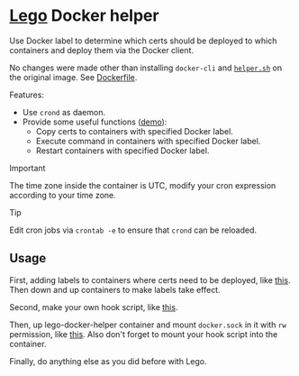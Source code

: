 # [Lego](https://github.com/go-acme/lego) Docker helper

Use Docker label to determine which certs should be deployed to which containers and deploy them via the Docker client.

No changes were made other than installing `docker-cli` and [`helper.sh`](https://github.com/rea1shane/lego-docker-helper/blob/main/helper.sh) on the original image. See [Dockerfile](https://github.com/rea1shane/lego-docker-helper/blob/main/Dockerfile).

Features:

- Use `crond` as daemon.
- Provide some useful functions ([demo](https://github.com/rea1shane/lego-docker-helper/tree/main/demo)):
  - Copy certs to containers with specified Docker label.
  - Execute command in containers with specified Docker label.
  - Restart containers with specified Docker label.

> [!IMPORTANT]
>
> The time zone inside the container is UTC, modify your cron expression according to your time zone.

> [!TIP]
>
> Edit cron jobs via `crontab -e` to ensure that `crond` can be reloaded.

## Usage

First, adding labels to containers where certs need to be deployed, like [this](https://github.com/rea1shane/lego-docker-helper/blob/main/demo/docker-compose.yaml#L11). Then down and up containers to make labels take effect.

Second, make your own hook script, like [this](https://github.com/rea1shane/lego-docker-helper/blob/main/hook.sh.example).

Then, up lego-docker-helper container and mount `docker.sock` in it with `rw` permission, like [this](https://github.com/rea1shane/lego-docker-helper/blob/main/demo/docker-compose.yaml#L6). Also don't forget to mount your hook script into the container.

Finally, do anything else as you did before with Lego.

